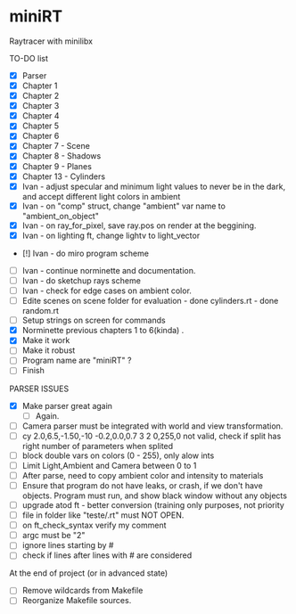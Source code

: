 # miniRT

Raytracer with minilibx

TO-DO list
- [x] Parser
- [x] Chapter 1
- [x] Chapter 2
- [x] Chapter 3
- [x] Chapter 4
- [x] Chapter 5
- [x] Chapter 6
- [x] Chapter 7 - Scene
- [x] Chapter 8 - Shadows
- [x] Chapter 9 - Planes
- [x] Chapter 13 - Cylinders
- [x] Ivan - adjust specular and minimum light values 
        to never be in the dark, and accept different light colors in ambient
- [x] Ivan - on "comp" struct, change "ambient" var name to "ambient_on_object"
- [x] Ivan - on ray_for_pixel, save ray.pos on render at the beggining.
- [x] Ivan - on lighting ft, change lightv to light_vector
- [!] Ivan - do miro program scheme
- [ ] Ivan - continue norminette and documentation.
- [ ] Ivan - do sketchup rays scheme
- [ ] Ivan - check for edge cases on ambient color.
- [ ] Edite scenes on scene folder for evaluation
        - done cylinders.rt
        - done random.rt
- [ ] Setup strings on screen for commands
- [x] Norminette previous chapters 1 to 6(kinda) .
- [x] Make it work
- [ ] Make it robust
- [ ] Program name are "miniRT" ?
- [ ] Finish

PARSER ISSUES
- [x] Make parser great again
    - [ ] Again.
- [ ] Camera parser must be integrated with world and view transformation.
- [ ] cy 2.0,6.5,-1.50,-10 -0.2,0.0,0.7 3 2 0,255,0
        not valid, check if split has right number of parameters when splited
- [ ] block double vars on colors (0 - 255), only alow ints
- [ ] Limit Light,Ambient and Camera between 0 to 1
- [ ] After parse, need to copy ambient color and intensity to materials
- [ ] Ensure that program do not have leaks, or crash, if we don't have objects.
        Program must run, and show black window without any objects
- [ ] upgrade atod ft - better conversion (training only purposes, not priority
- [ ] file in folder like "teste/.rt" must NOT OPEN.
- [ ] on ft_check_syntax verify my comment
- [ ] argc must be "2"
- [ ] ignore lines starting by #
- [ ] check if lines after lines with # are considered

At the end of project (or in advanced state)
- [ ] Remove wildcards from Makefile
- [ ] Reorganize Makefile sources.
